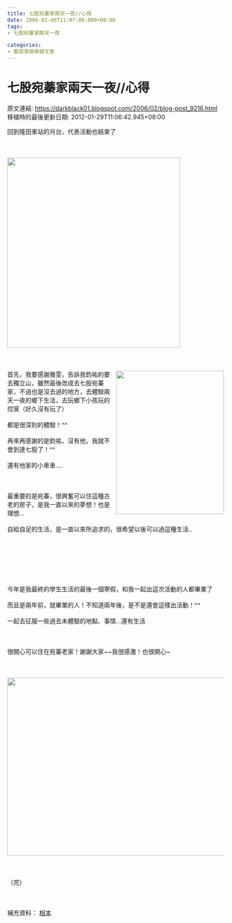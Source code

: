 ```yaml
---
title: 七股宛蓁家兩天一夜//心得
date: 2006-02-06T11:07:00.000+08:00
tags: 
- 七股宛蓁家兩天一夜

categories:
- 舊部落格移植文章
---
```


# 七股宛蓁家兩天一夜//心得

原文連結: https://darkblack01.blogspot.com/2006/02/blog-post_9216.html
移植時的最後更新日期: 2012-01-29T11:06:42.945+08:00

回到隆田車站的月台，代表活動也結束了<br /><br /><br /><br /><img alt="" height="441" src="http://pic58.pic.wretch.cc/photos/38/d/darkblack2/7/1138852645.jpg" width="400" /><br /><br /><br /><br /><img align="right" alt="" height="333" hspace="2" src="http://pic58.pic.wretch.cc/photos/38/d/darkblack2/7/1138852693.jpg" vspace="2" width="250" />首先，我要感謝雅雯，告訴我鈞祐約要去獨立山，雖然最後改成去七股宛蓁家，不過也是沒去過的地方，去體驗兩天一夜的鄉下生活，去玩鄉下小孩玩的焢窯（好久沒有玩了）<br /><br />都是很深刻的體驗！^^<br /><br />再來再感謝的是鈞祐，沒有他，我就不會到達七股了！^^<br /><br />還有他家的小車車....<br /><br /><br /><br />最重要的是宛蓁，很興奮可以住這種古老的房子，是我一直以來的夢想！也是理想...<br /><br />自給自足的生活，是一直以來所追求的，很希望以後可以過這種生活..<br /><br /><br /><br /><br /><br /><br /><br />今年是我最終的學生生活的最後一個寒假，和我一起出這次活動的人都畢業了<br /><br />而且是兩年前，就畢業的人！不知道兩年後，是不是還會這樣出活動！^^<br /><br />一起去征服一些過去未體驗的地點、事情...還有生活<br /><br /><br /><br />很開心可以住在宛蓁老家！謝謝大家~~我很感激！也很開心~<br /><br /><br /><br /><img alt="" height="413" src="http://pic58.pic.wretch.cc/photos/38/d/darkblack2/7/1139146074.jpg" width="550" /><br /><br /><br /><br />（完）<br /><br /><br /><br />補充資料： <a href="http://www.wretch.cc/album/album.php?id=darkblack2&amp;book=7" target="new">相本</a>

